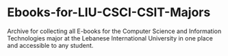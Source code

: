 # Ebooks-for-LIU-CSCI-CSIT-Majors
Archive for collecting all E-books for the Computer Science and Information Technologies major at the Lebanese International University in one place and accessible to any student.
